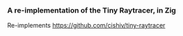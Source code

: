 ### A re-implementation of the Tiny Raytracer, in Zig

Re-implements https://github.com/cishiv/tiny-raytracer